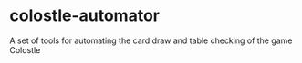 # colostle-automator
A set of tools for automating the card draw and table checking of the game Colostle
